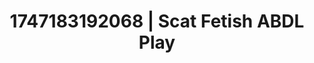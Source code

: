 ---
categories:
- Erotic dream roleplay
- Hand over mouth play
- Softcore vibes
- Butt plug play
- Titty fuck
image: /assets/images/1747183192068.jpg
layout: post
seo:
  description: Featured content with artistic ABDL Play, Scat Fetish. HD images available.
  keywords: ABDL Play, Scat Fetish
  og_image: /assets/images/1747183192068.jpg
  schema_type: VisualArtwork
tags:
- ABDL Play
- Scat Fetish
- '#1747183192068'
title: 1747183192068 | Scat Fetish ABDL Play
---